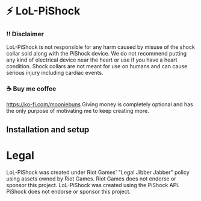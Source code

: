 # ⚡ LoL-PiShock
### ‼️ Disclaimer
LoL-PiShock is not responsible for any harm caused by misuse of the shock collar sold along with the PiShock device. We do not recommend putting any kind of electrical device near the heart or use if you have a heart condition. Shock collars are not meant for use on humans and can cause serious injury including cardiac events.
### ☕ Buy me coffee
https://ko-fi.com/mooniebuns
Giving money is completely optional and has the only purpose of motivating me to keep creating more.
## Installation and setup









# Legal
LoL-PiShock was created under Riot Games' "Legal Jibber Jabber" policy using assets owned by Riot Games.  Riot Games does not endorse or sponsor this project.
LoL-PiShock was created using the PiShock API. PiShock does not endorse or sponsor this project.
